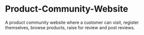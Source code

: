 # Product-Community-Website
A product community website where a customer can visit, register themselves, browse products, raise for review and post reviews.
